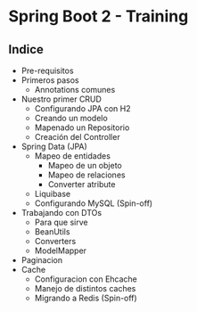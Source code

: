 # Spring Boot 2 - Training

## Indice

- Pre-requisitos
- Primeros pasos
    - Annotations comunes
- Nuestro primer CRUD
    - Configurando JPA con H2
    - Creando un modelo
    - Mapenado un Repositorio
    - Creación del Controller
- Spring Data (JPA)    
    - Mapeo de entidades
        - Mapeo de un objeto
        - Mapeo de relaciones
        - Converter atribute
    - Liquibase
    - Configurando MySQL (Spin-off)
- Trabajando con DTOs
    - Para que sirve
    - BeanUtils
    - Converters
    - ModelMapper
- Paginacion
- Cache
    - Configuracion con Ehcache
    - Manejo de distintos caches
    - Migrando a Redis (Spin-off)

